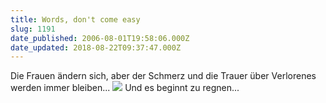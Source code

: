 ```yaml
---
title: Words, don't come easy
slug: 1191
date_published: 2006-08-01T19:58:06.000Z
date_updated: 2018-08-22T09:37:47.000Z
---
```


Die Frauen ändern sich, aber der Schmerz und die Trauer über Verlorenes werden immer bleiben...
![](//thafaker.de/wp-content/uploadsBild%202.jpg)
Und es beginnt zu regnen...
